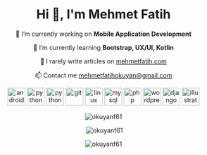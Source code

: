 <h1 align="center">Hi 👋, I'm Mehmet Fatih</h1>

<p align="center">🔭 I’m currently working on <b>Mobile Application Development</b></p>

<p align="center">🌱 I’m currently learning <b>Bootstrap, UX/UI, Kotlin</b></p>

<p align="center">📝 I rarely write articles on <a href="https://mehmetfatih.com" target="_blank">mehmetfatih.com</a></p>

<p align="center">📫 Contact me <a href="mailto:mehmetfatihokuyan@gmail.com" target="_blank">mehmetfatihokuyan@gmail.com</a></p>


<p align="center">
<img src="https://devicon.dev/devicon.git/icons/android/android-original-wordmark.svg" alt="android" width="40" height="40"/> 
<img src="https://devicons.github.io/devicon/devicon.git/icons/java/java-original.svg" alt="python" width="40" height="40"/>
<img src="https://devicons.github.io/devicon/devicon.git/icons/python/python-original.svg" alt="python" width="40" height="40"/>
<img src="https://www.vectorlogo.zone/logos/git-scm/git-scm-icon.svg" alt="git" width="40" height="40"/>
<img src="https://devicons.github.io/devicon/devicon.git/icons/linux/linux-original.svg" alt="linux" width="40" height="40"/>
<img src="https://devicons.github.io/devicon/devicon.git/icons/mysql/mysql-original-wordmark.svg" alt="mysql" width="40" height="40"/>
<img src="https://www.vectorlogo.zone/logos/php/php-icon.svg" alt="php" width="40" height="40"/>
<img src="https://www.vectorlogo.zone/logos/wordpress/wordpress-icon.svg" alt="wordpress" width="40" height="40"/>
<img src="https://www.vectorlogo.zone/logos/djangoproject/djangoproject-icon.svg" alt="django" width="40" height="40"/>
<img src="https://www.vectorlogo.zone/logos/adobe_illustrator/adobe_illustrator-icon.svg" alt="illustrator" width="40" height="40"/>

<p align="center"><img src="https://github-readme-stats.vercel.app/api/top-langs/?username=okuyanf61&layout=compact&theme=chartreuse-dark" alt="okuyanf61" /></p>

<p align="center">&nbsp;<img src="https://github-readme-stats.vercel.app/api?username=okuyanf61&show_icons=true&theme=chartreuse-dark" alt="okuyanf61" /></p>

<p align="center"> <img src="https://komarev.com/ghpvc/?username=okuyanf61&color=brightgreen" alt="okuyanf61" /> </p>
